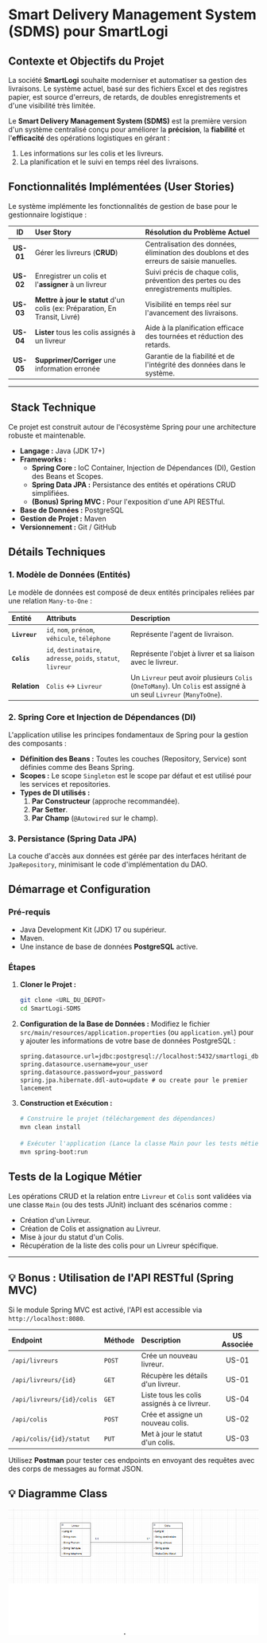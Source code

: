 #  Smart Delivery Management System (SDMS) pour SmartLogi

##  Contexte et Objectifs du Projet

La société **SmartLogi** souhaite moderniser et automatiser sa gestion des livraisons. Le système actuel, basé sur des fichiers Excel et des registres papier, est source d'erreurs, de retards, de doubles enregistrements et d'une visibilité très limitée.

Le **Smart Delivery Management System (SDMS)** est la première version d'un système centralisé conçu pour améliorer la **précision**, la **fiabilité** et l'**efficacité** des opérations logistiques en gérant :
1. Les informations sur les colis et les livreurs.
2. La planification et le suivi en temps réel des livraisons.

##  Fonctionnalités Implémentées (User Stories)

Le système implémente les fonctionnalités de gestion de base pour le gestionnaire logistique :

| ID | User Story | Résolution du Problème Actuel |
| :---: | :--- | :--- |
| **US-01** | Gérer les livreurs (**CRUD**) | Centralisation des données, élimination des doublons et des erreurs de saisie manuelles. |
| **US-02** | Enregistrer un colis et l'**assigner** à un livreur | Suivi précis de chaque colis, prévention des pertes ou des enregistrements multiples. |
| **US-03** | **Mettre à jour le statut** d'un colis (ex: Préparation, En Transit, Livré) | Visibilité en temps réel sur l'avancement des livraisons. |
| **US-04** | **Lister** tous les colis assignés à un livreur | Aide à la planification efficace des tournées et réduction des retards. |
| **US-05** | **Supprimer/Corriger** une information erronée | Garantie de la fiabilité et de l'intégrité des données dans le système. |

---

## ️ Stack Technique

Ce projet est construit autour de l'écosystème Spring pour une architecture robuste et maintenable.

* **Langage :** Java (JDK 17+)
* **Frameworks :**
    * **Spring Core :** IoC Container, Injection de Dépendances (DI), Gestion des Beans et Scopes.
    * **Spring Data JPA :** Persistance des entités et opérations CRUD simplifiées.
    * **(Bonus) Spring MVC :** Pour l'exposition d'une API RESTful.
* **Base de Données :** PostgreSQL
* **Gestion de Projet :** Maven
* **Versionnement :** Git / GitHub

##  Détails Techniques

### 1. Modèle de Données (Entités)

Le modèle de données est composé de deux entités principales reliées par une relation `Many-to-One` :

| Entité | Attributs | Description |
| :--- | :--- | :--- |
| **`Livreur`** | `id`, `nom`, `prénom`, `véhicule`, `téléphone` | Représente l'agent de livraison. |
| **`Colis`** | `id`, `destinataire`, `adresse`, `poids`, `statut`, `livreur` | Représente l'objet à livrer et sa liaison avec le livreur. |
| **Relation** | `Colis` <-> `Livreur` | Un `Livreur` peut avoir plusieurs `Colis` (`OneToMany`). Un `Colis` est assigné à un seul `Livreur` (`ManyToOne`). |

### 2. Spring Core et Injection de Dépendances (DI)

L'application utilise les principes fondamentaux de Spring pour la gestion des composants :

* **Définition des Beans :** Toutes les couches (Repository, Service) sont définies comme des Beans Spring.
* **Scopes :** Le scope `Singleton` est le scope par défaut et est utilisé pour les services et repositories.
* **Types de DI utilisés :**
    1.  **Par Constructeur** (approche recommandée).
    2.  **Par Setter**.
    3.  **Par Champ** (`@Autowired` sur le champ).

### 3. Persistance (Spring Data JPA)

La couche d'accès aux données est gérée par des interfaces héritant de `JpaRepository`, minimisant le code d'implémentation du DAO.

##  Démarrage et Configuration

### Pré-requis

* Java Development Kit (JDK) 17 ou supérieur.
* Maven.
* Une instance de base de données **PostgreSQL** active.

### Étapes

1.  **Cloner le Projet :**
    ```bash
    git clone <URL_DU_DEPOT>
    cd SmartLogi-SDMS
    ```

2.  **Configuration de la Base de Données :**
    Modifiez le fichier `src/main/resources/application.properties` (ou `application.yml`) pour y ajouter les informations de votre base de données PostgreSQL :
    ```properties
    spring.datasource.url=jdbc:postgresql://localhost:5432/smartlogi_db
    spring.datasource.username=your_user
    spring.datasource.password=your_password
    spring.jpa.hibernate.ddl-auto=update # ou create pour le premier lancement
    ```

3.  **Construction et Exécution :**
    ```bash
    # Construire le projet (téléchargement des dépendances)
    mvn clean install
    
    # Exécuter l'application (Lance la classe Main pour les tests métier ou le serveur Spring Boot)
    mvn spring-boot:run
    ```

##  Tests de la Logique Métier

Les opérations CRUD et la relation entre `Livreur` et `Colis` sont validées via une classe `Main` (ou des tests JUnit) incluant des scénarios comme :
* Création d'un Livreur.
* Création de Colis et assignation au Livreur.
* Mise à jour du statut d'un Colis.
* Récupération de la liste des colis pour un Livreur spécifique.

---

## 💡 Bonus : Utilisation de l'API RESTful (Spring MVC)

Si le module Spring MVC est activé, l'API est accessible via `http://localhost:8080`.

| Endpoint | Méthode | Description | US Associée |
| :--- | :--- | :--- | :---: |
| `/api/livreurs` | `POST` | Crée un nouveau livreur. | US-01 |
| `/api/livreurs/{id}` | `GET` | Récupère les détails d'un livreur. | US-01 |
| `/api/livreurs/{id}/colis`| `GET` | Liste tous les colis assignés à ce livreur. | US-04 |
| `/api/colis` | `POST` | Crée et assigne un nouveau colis. | US-02 |
| `/api/colis/{id}/statut`| `PUT` | Met à jour le statut d'un colis. | US-03 |

Utilisez **Postman** pour tester ces endpoints en envoyant des requêtes avec des corps de messages au format JSON.


## 💡 Diagramme Class



![img.png](img.png)